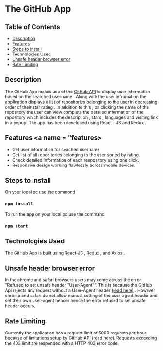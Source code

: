 # The GitHub App

## Table of Contents

- [Description](#description)
- [Features](#features)
- [Steps to install](#installation)
- [Technologies Used](#technologies_used)
- [Unsafe header browser error](#unsafe_header)
- [Rate Limiting](#rate_limit)


## Description <a name = "description"></a>
The GitHub App makes use of the <a href = "https://docs.github.com/en/rest" target="_blank" rel="noreferrer" >GitHub API</a> to display user information based on the searched username . Along with the user infromation the application displays a list of repositories belonging to the user in decreasing order of their star rating . In addition to this , on clicking the name of the repository the user can view complete the detailed information of the repository which includes the description , stars , languages and visiting link in a popup. The app has been developed using React - JS and Redux .

## Features <a name = "features></a>

- Get user information for seached username.
- Get list of all repositories belonging to the user sorted by rating.
- Check detailed information of each respository using one click.
- Responsive design working flawlessly across mobile devices.
 
## Steps to install <a name = "installation"></a>
On your local pc use the commond 
 ### `npm install`
To run the app on your local pc use the command
 ### `npm start`
 
## Technologies Used  <a name = "technologies_used"></a>
The GitHub App is built using React-JS , Redux , and Axios .
 
## Unsafe header browser error <a name = "unsafe_header"></a>
In the chrome and safari browsers users may come across the error "Refused to set unsafe header "User-Agent"". This is because the GitHub Api rejects any request without a User-Agent header [(read here)](https://docs.github.com/en/rest/overview/resources-in-the-rest-api#user-agent-required) . However chrome and safari do not allow manual setting of the user-agent header and set their own user-agent header hence the error refused to set unsafe header occurs.
 
## Rate Limiting<a name = "rate_limit"></a>
Currently the application has a request limit of 5000 requests per hour because of limitations setup by GitHub API [(read here)](https://docs.github.com/en/rest/overview/resources-in-the-rest-api#rate-limiting). Requests exceeding the 403 limit are responded with a HTTP 403 error code.
 
 
 

